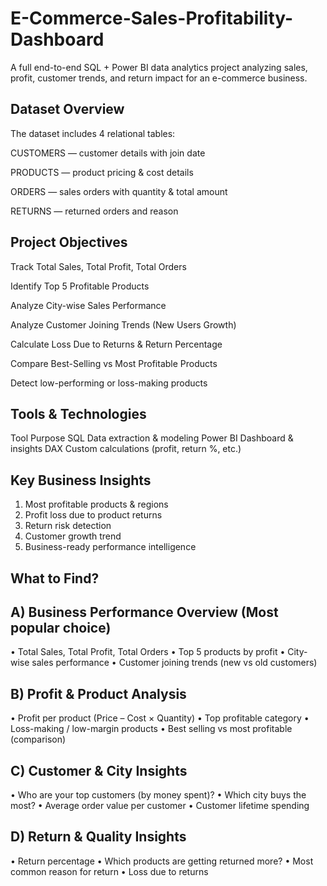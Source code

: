 # E-Commerce-Sales-Profitability-Dashboard
A full end-to-end SQL + Power BI data analytics project analyzing sales, profit, customer trends, and return impact for an e-commerce business.

## Dataset Overview

The dataset includes 4 relational tables:

CUSTOMERS — customer details with join date

PRODUCTS — product pricing & cost details

ORDERS — sales orders with quantity & total amount

RETURNS — returned orders and reason

## Project Objectives

Track Total Sales, Total Profit, Total Orders

Identify Top 5 Profitable Products

Analyze City-wise Sales Performance

Analyze Customer Joining Trends (New Users Growth)

Calculate Loss Due to Returns & Return Percentage

Compare Best-Selling vs Most Profitable Products

Detect low-performing or loss-making products

## Tools & Technologies
Tool	Purpose
SQL	Data extraction & modeling
Power BI	Dashboard & insights
DAX	Custom calculations (profit, return %, etc.)
## Key Business Insights

1. Most profitable products & regions
2. Profit loss due to product returns
3. Return risk detection
4. Customer growth trend
5. Business-ready performance intelligence

## What to Find?

## A) Business Performance Overview (Most popular choice)
•	Total Sales, Total Profit, Total Orders
•	Top 5 products by profit
•	City-wise sales performance
•	Customer joining trends (new vs old customers)
## B) Profit & Product Analysis
•	Profit per product (Price – Cost × Quantity)
•	Top profitable category
•	Loss-making / low-margin products
•	Best selling vs most profitable (comparison)
## C) Customer & City Insights
•	Who are your top customers (by money spent)?
•	Which city buys the most?
•	Average order value per customer
•	Customer lifetime spending
## D) Return & Quality Insights
•	Return percentage
•	Which products are getting returned more?
•	Most common reason for return
•	Loss due to returns




